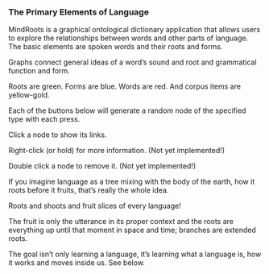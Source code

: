 ### The Primary Elements of Language

MindRoots is a graphical ontological dictionary application that allows users to explore the relationships between words and other parts of language. The basic elements are spoken words and their roots and forms.

Graphs connect general ideas of a word’s sound and root and grammatical function and form.

Roots are green.  Forms are blue.  Words are red.  And corpus items are yellow-gold.

Each of the buttons below will generate a random node of the specified type with each press.

Click a node to show its links.  

Right-click (or hold) for more information.  (Not yet implemented!)

Double click a node to remove it.  (Not yet implemented!)

If you imagine language as a tree mixing with the body of the earth, how it roots before it fruits, that’s really the whole idea.

Roots and shoots and fruit slices of every language!

The fruit is only the utterance in its proper context and the roots are everything up until that moment in space and time; branches are extended roots.

The goal isn’t only learning a language, it’s learning what a language is, how it works and moves inside us.  See below.